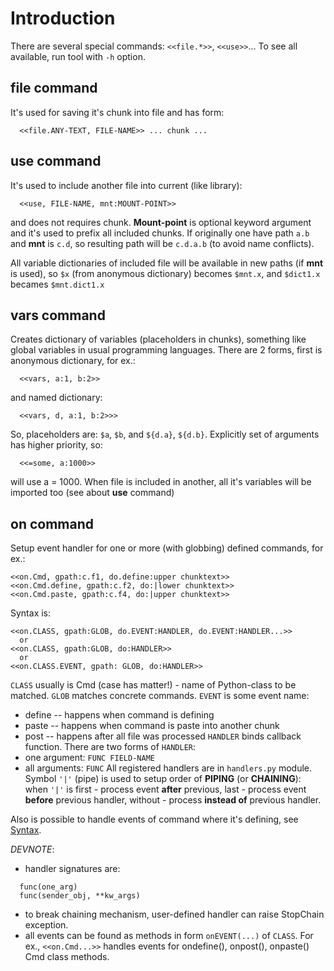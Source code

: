 # Introduction #

There are several special commands: `<<file.*>>`, `<<use>>`... To see all available, run tool with `-h` option.

## file command ##

It's used for saving it's chunk into file and has form:
```
  <<file.ANY-TEXT, FILE-NAME>> ... chunk ...
```

## use command ##

It's used to include another file into current (like library):
```
  <<use, FILE-NAME, mnt:MOUNT-POINT>>
```
and does not requires chunk. **Mount-point** is optional keyword argument and it's used to prefix all included chunks. If originally one have path `a.b` and **mnt** is `c.d`, so resulting path will be `c.d.a.b` (to avoid name conflicts).

All variable dictionaries of included file will be available in new paths (if **mnt** is used), so `$x` (from anonymous dictionary) becomes `$mnt.x`, and `$dict1.x` becames `$mnt.dict1.x`

## vars command ##

Creates dictionary of variables (placeholders in chunks), something like global variables in usual programming languages. There are 2 forms, first is anonymous dictionary, for ex.:
```
  <<vars, a:1, b:2>>
```
and named dictionary:
```
  <<vars, d, a:1, b:2>>>
```
So, placeholders are: `$a`, `$b`, and `${d.a}`, `${d.b}`. Explicitly set of arguments has higher priority, so:
```
  <<=some, a:1000>>
```
will use a = 1000. When file is included in another, all it's variables will be imported too (see about **use** command)

## on command ##

Setup event handler for one or more (with globbing) defined commands, for ex.:
```
<<on.Cmd, gpath:c.f1, do.define:upper chunktext>>
<<on.Cmd.define, gpath:c.f2, do:|lower chunktext>>
<<on.Cmd.paste, gpath:c.f4, do:|upper chunktext>>
```
Syntax is:
```
<<on.CLASS, gpath:GLOB, do.EVENT:HANDLER, do.EVENT:HANDLER...>>
  or
<<on.CLASS, gpath:GLOB, do:HANDLER>>
  or
<<on.CLASS.EVENT, gpath: GLOB, do:HANDLER>>
```
`CLASS` usually is Cmd (case has matter!) - name of Python-class to be matched. `GLOB` matches concrete commands. `EVENT` is some event name:
  * define -- happens when command is defining
  * paste -- happens when command is paste into another chunk
  * post -- happens after all file was processed
`HANDLER` binds callback function. There are two forms of `HANDLER`:
  * one argument: `FUNC FIELD-NAME`
  * all arguments: `FUNC`
All registered handlers are in `handlers.py` module. Symbol `'|'` (pipe) is used to setup order of **PIPING** (or **CHAINING**): when `'|'` is first - process event **after** previous, last - process event **before** previous handler, without - process **instead of** previous handler.

Also is possible to handle events of command where it's defining, see [Syntax](Syntax.md).

_DEVNOTE_:

  * handler signatures are:
```
  func(one_arg)
  func(sender_obj, **kw_args)
```
  * to break chaining mechanism, user-defined handler can raise StopChain exception.
  * all events can be found as methods in form `onEVENT(...)` of `CLASS`. For ex., `<<on.Cmd...>>` handles events for ondefine(), onpost(), onpaste() Cmd class methods.